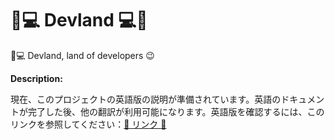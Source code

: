 # 🌴💻 Devland 💻🌴

🌴💻 Devland, land of developers 😉

**Description:**

現在、このプロジェクトの英語版の説明が準備されています。英語のドキュメントが完了した後、他の翻訳が利用可能になります。英語版を確認するには、このリンクを参照してください：[🔗 リンク 🔗](../English/ReadMe.md)
